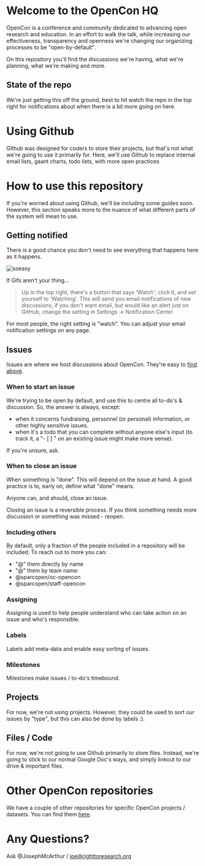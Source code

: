 # Welcome to the OpenCon HQ

OpenCon is a conference and community dedicated to advancing open research and education. In an effort to walk the talk, while increasing our effectiveness, transparency and openness we're changing our organizing processes to be "open-by-default".

On this repository you'll find the discussions we're having, what we're planning, what we're making and more.

## State of the repo

We're just getting this off the ground, best to hit watch the repo in the top right for notifications about when there is a bit more going on here.

# Using Github

Github was designed for coders to store their projects, but that's not what we're going to use it primarily for. Here, we'll use Github to replace internal email lists, gaant charts, todo lists, with more open practices.

# How to use this repository

If you're worried about using Github, we'll be including some guides soon. However, this section speaks more to the nuance of what different parts of the system will mean to use.

## Getting notified

There is a good chance you don't need to see everything that happens here as it happens.

![soeasy](http://g.recordit.co/Bo2gHzV96q.gif)

If Gifs aren't your thing...
> Up in the top right, there's a button that says 'Watch'; click it, and set yourself to 'Watching'. This will send you email notifications of new discussions; if you don't want email, but would like an alert just on GitHub, change the setting in Settings -> Notification Center

For most people, the right setting is "watch". You can adjust your email notification settings on any page.

## Issues

Issues are where we host discussions about OpenCon. They're easy to [find above](https://github.com/sparcopen/opencon/issues).

### When to start an issue

We're trying to be open by default, and use this to centre all to-do's & discussion. So, the answer is always, except:
* when it concerns fundraising, personnel (or personal) information, or other highly sensitive issues.
* when it's a todo that you can complete without anyone else's input (to track it, a "- [ ] " on an existing issue might make more sense).

If you're unsure, ask.  

### When to close an issue

When something is "done". This will depend on the issue at hand. A good practice is to, early on, define what "done" means.

Anyone can, and should, close an issue.

Closing an issue is a reversible process. If you think something needs more discussion or something was missed - reopen.

### Including others

By default, only a fraction of the people included in a repository will be included. To reach out to more you can:
* "@" them directly by name
* "@" them by team name:
 * @sparcopen/oc-opencon
 * @sparcopen/staff-opencon

### Assigning

Assigning is used to help people understand who can take action on an issue and who's responsible.

### Labels

Labels add meta-data and enable easy sorting of issues.

### Milestones

Milestones make issues / to-do's timebound.

## Projects

For now, we're not using projects. However, they could be used to sort our issues by "type", but this can also be done by labels :). 

## Files / Code

For now, we're not going to use Github primarily to store files. Instead, we're going to stick to our normal Google Doc's ways, and simply linkout to our drive & important files.

# Other OpenCon repositories

We have a couple of other repositories for specific OpenCon projects / datasets. You can find them [here](https://github.com/sparcopen/).

# Any Questions?

Ask @JosephMcArthur / joe@righttoresearch.org
